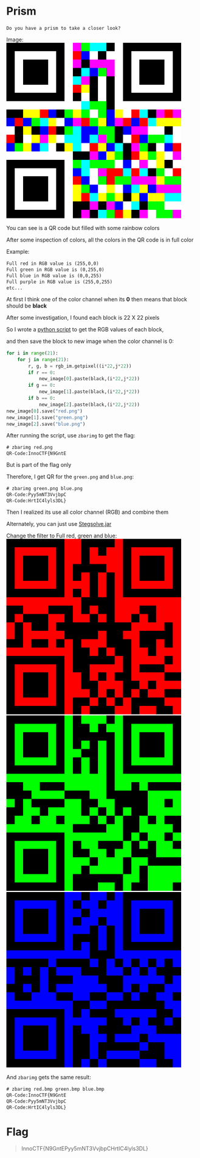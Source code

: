 # Prism
```
Do you have a prism to take a closer look?
```
Image:
![prism.png](prism.png)

You can see is a QR code but filled with some rainbow colors

After some inspection of colors, all the colors in the QR code is in full color

Example:
```
Full red in RGB value is (255,0,0)
Full green in RGB value is (0,255,0)
Full blue in RGB value is (0,0,255)
Full purple in RGB value is (255,0,255)
etc...
```
At first I think one of the color channel when its **0** then means that block should be **black**

After some investigation, I found each block is 22 X 22 pixels

So I wrote a [python script](solve.py) to get the RGB values of each block,

and then save the block to new image when the color channel is 0:

```python
for i in range(21):
	for j in range(21):
		r, g, b = rgb_im.getpixel((i*22,j*22))
		if r == 0:
			new_image[0].paste(black,(i*22,j*22))
		if g == 0:
			new_image[1].paste(black,(i*22,j*22))
		if b == 0:
			new_image[2].paste(black,(i*22,j*22))
new_image[0].save("red.png")
new_image[1].save("green.png")
new_image[2].save("blue.png")
```
After running the script, use `zbarimg` to get the flag:
```
# zbarimg red.png 
QR-Code:InnoCTF{N9GntE
```
But is part of the flag only

Therefore, I get QR for the `green.png` and `blue.png`:
```
# zbarimg green.png blue.png 
QR-Code:Pyy5mNT3VvjbpC
QR-Code:HrtIC4lyls3DL}
```
Then I realized its use all color channel (RGB) and combine them

Alternately, you can just use [Stegsolve.jar](https://github.com/eugenekolo/sec-tools/tree/master/stego/stegsolve/stegsolve)

Change the filter to Full red, green and blue:
![red](red.bmp)
![green](green.bmp)
![blue](blue.bmp)

And `zbarimg` gets the same result:
```
# zbarimg red.bmp green.bmp blue.bmp
QR-Code:InnoCTF{N9GntE
QR-Code:Pyy5mNT3VvjbpC
QR-Code:HrtIC4lyls3DL}
```

# Flag
> InnoCTF{N9GntEPyy5mNT3VvjbpCHrtIC4lyls3DL}